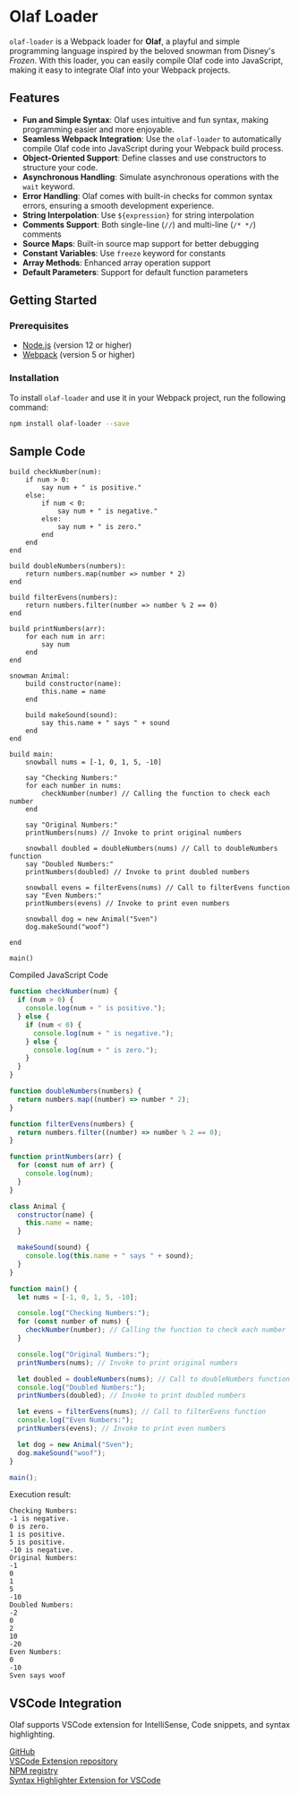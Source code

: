 # Olaf Loader

`olaf-loader` is a Webpack loader for **Olaf**, a playful and simple programming language inspired by the beloved snowman from Disney's _Frozen_. With this loader, you can easily compile Olaf code into JavaScript, making it easy to integrate Olaf into your Webpack projects.

## Features

- **Fun and Simple Syntax**: Olaf uses intuitive and fun syntax, making programming easier and more enjoyable.
- **Seamless Webpack Integration**: Use the `olaf-loader` to automatically compile Olaf code into JavaScript during your Webpack build process.
- **Object-Oriented Support**: Define classes and use constructors to structure your code.
- **Asynchronous Handling**: Simulate asynchronous operations with the `wait` keyword.
- **Error Handling**: Olaf comes with built-in checks for common syntax errors, ensuring a smooth development experience.
- **String Interpolation**: Use `${expression}` for string interpolation
- **Comments Support**: Both single-line (`//`) and multi-line (`/* */`) comments
- **Source Maps**: Built-in source map support for better debugging
- **Constant Variables**: Use `freeze` keyword for constants
- **Array Methods**: Enhanced array operation support
- **Default Parameters**: Support for default function parameters

## Getting Started

### Prerequisites

- [Node.js](https://nodejs.org/) (version 12 or higher)
- [Webpack](https://webpack.js.org/) (version 5 or higher)

### Installation

To install `olaf-loader` and use it in your Webpack project, run the following command:

```bash
npm install olaf-loader --save
```

## Sample Code

```olaf
build checkNumber(num):
    if num > 0:
        say num + " is positive."
    else:
        if num < 0:
            say num + " is negative."
        else:
            say num + " is zero."
        end
    end
end

build doubleNumbers(numbers):
    return numbers.map(number => number * 2)
end

build filterEvens(numbers):
    return numbers.filter(number => number % 2 == 0)
end

build printNumbers(arr):
    for each num in arr:
        say num
    end
end

snowman Animal:
    build constructor(name):
        this.name = name
    end

    build makeSound(sound):
        say this.name + " says " + sound
    end
end

build main:
    snowball nums = [-1, 0, 1, 5, -10]

    say "Checking Numbers:"
    for each number in nums:
        checkNumber(number) // Calling the function to check each number
    end

    say "Original Numbers:"
    printNumbers(nums) // Invoke to print original numbers

    snowball doubled = doubleNumbers(nums) // Call to doubleNumbers function
    say "Doubled Numbers:"
    printNumbers(doubled) // Invoke to print doubled numbers

    snowball evens = filterEvens(nums) // Call to filterEvens function
    say "Even Numbers:"
    printNumbers(evens) // Invoke to print even numbers

    snowball dog = new Animal("Sven")
    dog.makeSound("woof")

end

main()

```

Compiled JavaScript Code

```js
function checkNumber(num) {
  if (num > 0) {
    console.log(num + " is positive.");
  } else {
    if (num < 0) {
      console.log(num + " is negative.");
    } else {
      console.log(num + " is zero.");
    }
  }
}

function doubleNumbers(numbers) {
  return numbers.map((number) => number * 2);
}

function filterEvens(numbers) {
  return numbers.filter((number) => number % 2 == 0);
}

function printNumbers(arr) {
  for (const num of arr) {
    console.log(num);
  }
}

class Animal {
  constructor(name) {
    this.name = name;
  }

  makeSound(sound) {
    console.log(this.name + " says " + sound);
  }
}

function main() {
  let nums = [-1, 0, 1, 5, -10];

  console.log("Checking Numbers:");
  for (const number of nums) {
    checkNumber(number); // Calling the function to check each number
  }

  console.log("Original Numbers:");
  printNumbers(nums); // Invoke to print original numbers

  let doubled = doubleNumbers(nums); // Call to doubleNumbers function
  console.log("Doubled Numbers:");
  printNumbers(doubled); // Invoke to print doubled numbers

  let evens = filterEvens(nums); // Call to filterEvens function
  console.log("Even Numbers:");
  printNumbers(evens); // Invoke to print even numbers

  let dog = new Animal("Sven");
  dog.makeSound("woof");
}

main();
```

Execution result:

```
Checking Numbers:
-1 is negative.
0 is zero.
1 is positive.
5 is positive.
-10 is negative.
Original Numbers:
-1
0
1
5
-10
Doubled Numbers:
-2
0
2
10
-20
Even Numbers:
0
-10
Sven says woof

```

## VSCode Integration

Olaf supports VSCode extension for IntelliSense, Code snippets, and syntax highlighting.

[GitHub](https://github.com/olaf11071107/olaf-loader) <br>
[VSCode Extension repository](https://github.com/olaf11071107/olaf-syntax-highlighter-vscode) <br>
[NPM registry](https://npmjs.org/olaf-loader) <br>
[Syntax Highlighter Extension for VSCode](https://marketplace.visualstudio.com/items?itemName=olaf11071107.olaf-syntax-highlighter)
